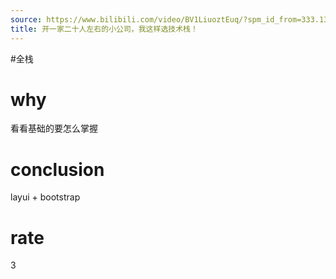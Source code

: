 ```yaml
---
source: https://www.bilibili.com/video/BV1LiuoztEuq/?spm_id_from=333.1387.favlist.content.click&vd_source=549bde2564979641a5f0adbcfa529b0a
title: 开一家二十人左右的小公司，我这样选技术栈！
---
```


#全栈
# why
看看基础的要怎么掌握

# conclusion
layui + bootstrap

# rate
3